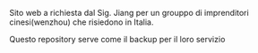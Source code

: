 Sito web a richiesta dal Sig. Jiang
per un grouppo di imprenditori cinesi(wenzhou) che risiedono in Italia.

Questo repository serve come il backup per il loro servizio
